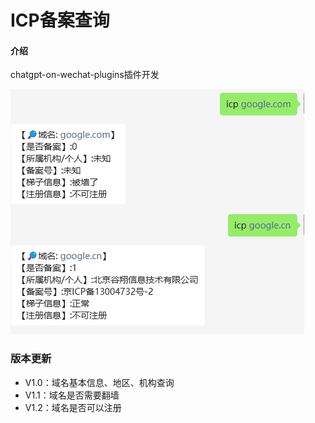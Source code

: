 # ICP备案查询

#### 介绍
chatgpt-on-wechat-plugins插件开发

![demo](demo.png)

### 版本更新

- V1.0：域名基本信息、地区、机构查询
- V1.1：域名是否需要翻墙
- V1.2：域名是否可以注册
